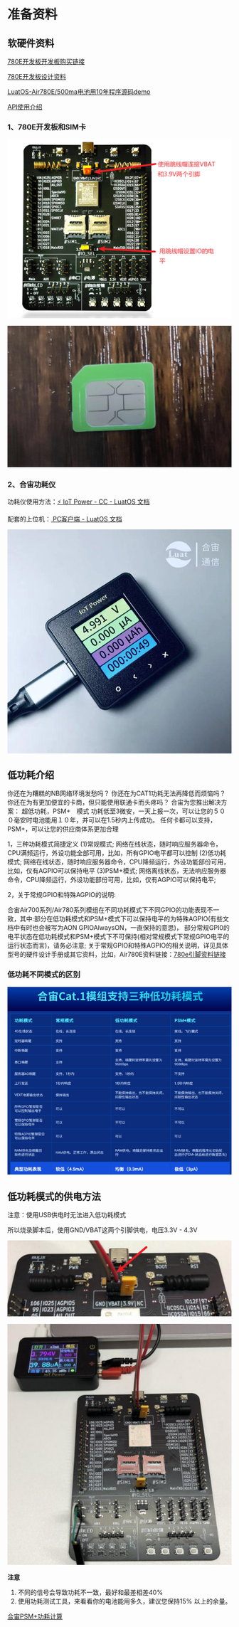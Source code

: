 # 准备资料

## 软硬件资料

[780E开发板开发板购买链接](https://item.taobao.com/item.htm?spm=a21n57.1.item.2.3380523c235eiN&priceTId=2147811b17245554816554545e39d2&utparam={"aplus_abtest":"82a3183aeeb4f8b0b7fdcf18a3b3589e"}&id=724722276597&ns=1&abbucket=10&skuId=5208106143672&pisk=f96-9wOXSr4uTqVhFgNDK2yI-QZ0jTIzraSsKeYoOZQAAED34LVepwLA8UAkFUDppMQF-wIU4HTCRwLhZS2G4gJedPYLIRjzf6RHLaLIFKZBbhi7e-V0VgJedynmd52O4NHuWs4JOopXvHgWdvOIhoKHx49BPBgjGhTXRp9CREtX4hhIPQMWcxMH1uLqV3HdOYqo4LeY1vDhHnae5gFxB3XX2P8C2EUU8tBwwFsWkvagQ7U9JEW_oSIVG__k0weTkp7VOwtdlqaHaM1Ak3QuW28hUgXprgF7zip2yaORMlGyDiXRv6OYV8sveUdGHQoIwLCCz9dPwDrNcL_V_FR7gr-AEOAp7I3bPijvPCCdrrkBr1IfkCXmoAvFu6_BvZgR4gXGBgBnSFKnNoExTXRWmu1ITDde6OPkDFqWNXletn-vSoExOXgZFnLgVxlETIRF.)

[780E开发板设计资料](https://cdn.openluat-luatcommunity.openluat.com/attachment/20240819170318674_Air780E_硬件设计手册_V1.3.3.pdf)

[LuatOS-Air780E/500ma电池用10年程序源码demo](https://gitee.com/openLuat/LuatOS-Air780E/tree/master/demo/Air780E的LuatOS开发快速入门文档适配demo/9.500毫安的电池，怎么让Air780E续航10年)

[API使用介绍](https://wiki.luatos.com/api/pm.html)

### 1、780E开发板和SIM卡
![batterykaifaban](./image/batterykaifaban.png)

![batterysim](./image/batterysim.jpg)

### 2、合宙功耗仪

功耗仪使用方法：[⚡ IoT Power - CC - LuatOS 文档](https://wiki.luatos.com/iotpower/cc/index.html)

配套的上位机：[ PC客户端 - LuatOS 文档](https://wiki.luatos.com/iotpower/pc.html)

![batteryIoTPower](./image/batteryIoTPower.jpg)

## 低功耗介绍
你还在为糟糕的NB网络环境发愁吗？
你还在为CAT1功耗无法再降低而烦恼吗？
你还在为有更加便宜的卡商，但只能使用联通卡而头疼吗？
合宙为您推出解决方案：
超低功耗，PSM+　模式
功耗低至3微安，一天上报一次，可以让您的５００毫安时电池能用１０年，并可以在1.5秒内上传成功。
任何卡都可以支持，PSM+，可以让您的供应商体系更加合理

1，三种功耗模式简捷定义
(1)常规模式;
网络在线状态，随时响应服务器命令，CPU满频运行，外设功能全部可用，比如，所有GPIO电平都可以控制
(2)低功耗模式;
网络在线状态，随时响应服务器命令，CPU降频运行，外设功能部份可用，比如，仅有AGPIO可以保持电平
(3)PSM+模式;
网络离线状态，无法响应服务器命令，CPU降频运行，外设功能部份可用，比如，仅有AGPIO可以保持电平;

2，关于常规GPIO和特殊AGPIO的说明:

合宙Air700系列/Air780系列模组在不同功耗模式下不同GPIO的功能表现不一致，其中:部分在低功耗模式和PSM+模式下可以保持电平的为特殊AGPIO(有些文档中有时也会被写为AON GPIOAlwaysON，一直保持的意思)，
部分常规GPI0的电平状态在低功耗模式和PSM+模式下不可保持(相对常规模式下常规GPIO电平的运行状态而言)，请务必注意;
关于常规GPIO和特殊AGPIO的相关说明，详见具体型号的硬件设计手册或其它资料，比如，Air780E资料链接：[780e引脚资料链接](https://cdn.openluat-luatcommunity.openluat.com/attachment/20240813172012124_Air780E&Air780EG&Air780EX&Air700E_GPIO_table_20240812.pdf)

### 低功耗不同模式的区别

![digonghaomosiqubie](./image/digonghaomoshiqubie.png)


## 低功耗模式的供电方法

注意：使用USB供电时无法进入低功耗模式

所以烧录脚本后，使用GND/VBAT这两个引脚供电，电压3.3V - 4.3V

![dd](./image/digonghaomoshigongdian1.png)

![dd](./image/digonghaomoshigongdian2.png)


**注意**

1. 不同的信号会导致功耗不一致，最好和最差相差40%
2. 使用功耗测试工具，来看看你的电池能用多久，建议您保持15% 以上的余量。

[合宙PSM+功耗计算](https://wiki.luatos.com/_static/tools/psmplus/index.html)
